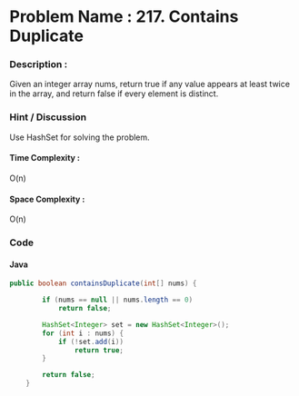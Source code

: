 # Problem Name : 217. Contains Duplicate

### Description :

Given an integer array nums, return true if any value appears at least twice in the array, and return false if every element is distinct.

### Hint / Discussion

Use HashSet for solving the problem.

#### Time Complexity :

O(n)

#### Space Complexity :

O(n)

### Code

#### Java

```java
public boolean containsDuplicate(int[] nums) {

        if (nums == null || nums.length == 0)
            return false;

        HashSet<Integer> set = new HashSet<Integer>();
        for (int i : nums) {
            if (!set.add(i))
                return true;
        }

        return false;
    }
```
